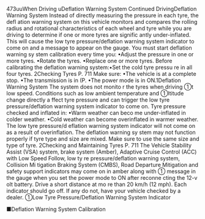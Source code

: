473uuWhen Driving uDeflation Warning System
Continued
DrivingDeflation Warning System
Instead of directly measuring the pressure in each tyre, the defl ation warning system 
on this vehicle monitors and compares the rolling radius and rotational 
characteristics of each wheel and tyre while you are driving to determine if one or 
more tyres are signific antly under-inflated. 
This will cause the low tyre pressure/deflation 
warning system indicator to come on and a 
message to appear on the gauge.
You must start deflation warning sy stem calibration every time you:
•Adjust the pressure in one or more tyres.
•Rotate the tyres.
•Replace one or more tyres.
Before calibrating the deflation warning system:•Set the cold tyre pressu re in all four tyres.
2Checking Tyres  P. 711
Make sure:
•The vehicle is at a complete stop.
•The transmission is in (P.
•The power mode is in ON.1Deflation Warning System
The system does not monito r the tyres when driving 
①t low speed.
Conditions such as low ambient temperature and 
①ltitude change directly a ffect tyre pressure and can 
trigger the low tyre pressure/deflation warning 
system indicator to come on.
Tyre pressure checked and inflated in:
•Warm weather can beco me under-inflated in 
colder weather.
•Cold weather can become overinflated in warmer 
weather.
The low tyre pressure/d eflation warning system 
indicator will not come on as  a result of overinflation.
The deflation warning sy stem may not function 
properly if tyre type  and size are mixed. 
Make sure to use the same size and type of tyre.
2Checking and Maintaining Tyres  P. 711
The Vehicle Stability Assist (VSA) system, brake 
system (Amber), Adaptive Cruise Control (ACC) with 
Low Speed Follow, low ty re pressure/deflation 
warning system, Collision Mi tigation Braking System 
(CMBS), Road Departure Mitigation and safety 
support indicators may come on in amber along with 
① message in the gauge when you set the power mode to ON after reconne cting the 12-v olt battery.
Drive a short distance at mo re than 20 km/h (12 mph).
Each indicator should go off. If any do not, have your vehicle checked by a dealer.
①Low Tyre Pressure/Deflation Warning System Indicator

■Deflation Warning System Calibration
